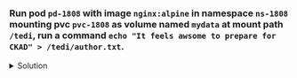 ### Run pod `pd-1808` with image `nginx:alpine` in namespace `ns-1808` mounting pvc `pvc-1808` as volume named `mydata` at mount path `/tedi`, run a command `echo "It feels awsome to prepare for CKAD" > /tedi/author.txt`.

<details><summary>Solution</summary>
  <p>

  ```bash
  export do="--dry-run=client -o yaml"

  # generate pod.yaml
  k run pd-1808 --image=nginx:alpine $do > pod.yaml

  # update pod.yaml
  apiVersion: v1
  kind: Pod
  metadata:
    creationTimestamp: null
    labels:
      run: pd-1808
    name: pd-1808
    namespace: ns-1808
  spec:
    volumes:
      - name: mydata
        persistentVolumeClaim:
          claimName: pvc-1808
    containers:
    - image: nginx:alpine
      name: pd-1808
      command: ["sh","-c","echo 'It feels awsome to prepare for CKAD' > /tedi/author.txt"]
      volumeMounts:
        - name: mydata
          mountPath: /tedi
    dnsPolicy: ClusterFirst
    restartPolicy: Always

  # now to verify that our text is persisted on the host storage
  # check node on which pod is scheduled
  k describe po pd-1808 -n ns-1808 | grep -i node

  # ssh to that node
  ssh <node-name>

  # check file contents
  cat /data/author.txt
  ```

  </p>
</details>
